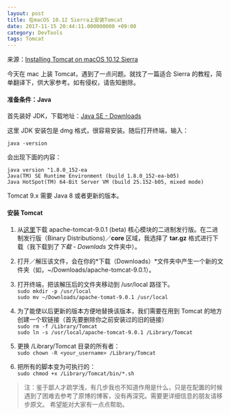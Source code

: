 ```yaml
---
layout: post
title: 在macOS 10.12 Sierra上安装Tomcat
date: 2017-11-15 20:44:11.000000000 +09:00
category: DevTools
tags: Tomcat
---
```

来源：[Installing Tomcat on macOS 10.12 Sierra](https://wolfpaulus.com/mac/tomcat/)

今天在 mac 上装 Tomcat，遇到了一点问题。就找了一篇适合 Sierra 的教程，简单翻译下，供大家参考。如有侵权，请告知删除。

#### 准备条件：Java
首先装好 JDK，下载地址：[Java SE - Downloads](http://www.oracle.com/technetwork/java/javase/downloads/index.html)

这里 JDK 安装包是 dmg 格式，很容易安装。随后打开终端，输入：
```
java -version
```
会出现下面的内容：
```
java version "1.8.0_152-ea
Java(TM) SE Runtime Environment (build 1.8.0_152-ea-b05)
Java HotSpot(TM) 64-Bit Server VM (build 25.152-b05, mixed mode)
```
Tomcat 9.x 需要 Java 8 或者更新的版本。

#### 安装 Tomcat
1. 从[这里](https://tomcat.apache.org/download-90.cgi)下载 apache-tomcat-9.0.1 (beta) 核心模块的二进制发行版。在二进制发行版（Binary Distributions)／**core** 区域，我选择了 **tar.gz** 格式进行下载（我下载到了*下载 - Downlads* 文件夹中）。
2. 打开／解压该文件，会在你的*下载（Downloads）*文件夹中产生一个新的文件夹（如，~/Downloads/apache-tomcat-9.0.1）。
3. 打开终端，把该解压后的文件夹移动到 /usr/local 路径下。<br>
  `sudo mkdir -p /usr/local`<br>
  `sudo mv ~/Downloads/apache-tomat-9.0.1 /usr/local`
  
4. 为了能使以后更新的版本方便地替换该版本，我们需要在用到 Tomcat 的地方创建一个软链接（首先要删除你之前安装过的旧的链接）<br>
  `sudo rm -f /Library/Tomcat`<br>
  `sudo ln -s /usr/local/apache-tomcat-9.0.1 /Library/Tomcat`
5. 更换 /Library/Tomcat 目录的所有者：<br>
  `sudo chown -R <your_username> /Library/Tomcat`
6. 把所有的脚本变为可执行的：<br>
  `sudo chmod +x /Library/Tomcat/bin/*.sh`

> 注：鉴于鄙人才疏学浅，有几步我也不知道作用是什么，只是在配置的时候遇到了困难去参考了原博的博客，没有再深究。需要更详细信息的朋友请移步原文。
希望能对大家有一点点帮助。


